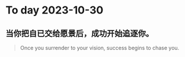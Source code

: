 
# To day 2023-10-30


## 当你把自已交给愿景后，成功开始追逐你。
> Once you surrender to your vision, success begins to chase you.

    